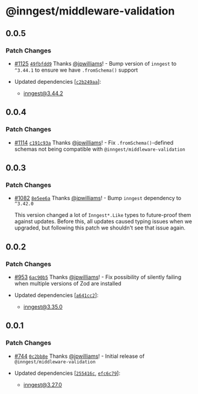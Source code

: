 # @inngest/middleware-validation

## 0.0.5

### Patch Changes

- [#1125](https://github.com/inngest/inngest-js/pull/1125) [`49fbfdd9`](https://github.com/inngest/inngest-js/commit/49fbfdd9949f3fba18f6c8e00b0c798132fd9f4b) Thanks [@jpwilliams](https://github.com/jpwilliams)! - Bump version of `inngest` to `^3.44.1` to ensure we have `.fromSchema()` support

- Updated dependencies [[`c2b249aa`](https://github.com/inngest/inngest-js/commit/c2b249aa5947e30984e57b3baa578e33c7f527b2)]:
  - inngest@3.44.2

## 0.0.4

### Patch Changes

- [#1114](https://github.com/inngest/inngest-js/pull/1114) [`c191c93a`](https://github.com/inngest/inngest-js/commit/c191c93a58f86a7354155e38b1e5316f167337f3) Thanks [@jpwilliams](https://github.com/jpwilliams)! - Fix `.fromSchema()`-defined schemas not being compatible with `@inngest/middleware-validation`

## 0.0.3

### Patch Changes

- [#1082](https://github.com/inngest/inngest-js/pull/1082) [`8e5ee6a`](https://github.com/inngest/inngest-js/commit/8e5ee6a7f543a30f4271c3eea98efc24e7ed7d23) Thanks [@jpwilliams](https://github.com/jpwilliams)! - Bump `inngest` dependency to `^3.42.0`

  This version changed a lot of `Inngest*.Like` types to future-proof them against updates.
  Before this, all updates caused typing issues when we upgraded, but following this patch we shouldn't see that issue again.

## 0.0.2

### Patch Changes

- [#953](https://github.com/inngest/inngest-js/pull/953) [`6ac90b5`](https://github.com/inngest/inngest-js/commit/6ac90b5680c8f4f7dbe9fcdc3c6fda3a5d4e284c) Thanks [@jpwilliams](https://github.com/jpwilliams)! - Fix possibility of silently failing when multiple versions of Zod are installed

- Updated dependencies [[`a641cc2`](https://github.com/inngest/inngest-js/commit/a641cc219846a2c6ef66ad62fb371725555e7caa)]:
  - inngest@3.35.0

## 0.0.1

### Patch Changes

- [#744](https://github.com/inngest/inngest-js/pull/744) [`0c2bb8e`](https://github.com/inngest/inngest-js/commit/0c2bb8e048f39500e25ed0b521db210bbc4a757d) Thanks [@jpwilliams](https://github.com/jpwilliams)! - Initial release of `@inngest/middleware-validation`

- Updated dependencies [[`255416c`](https://github.com/inngest/inngest-js/commit/255416c4478ac367381da0c166b6762056d94e1d), [`efc6c79`](https://github.com/inngest/inngest-js/commit/efc6c79d5a1baf7a011396b8406aea4982f03778)]:
  - inngest@3.27.0
